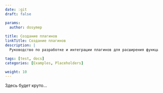 ```yaml
---
date: :git
draft: false

params:
  author: dosymep
  
title: Создание плагинов
linkTitle: Создание плагинов
description: |
  Руководство по разработке и интеграции плагинов для расширения функциональности платформы.

tags: [test, docs]
categories: [Examples, Placeholders]

weight: 10
---
```


Здесь будет круто...
